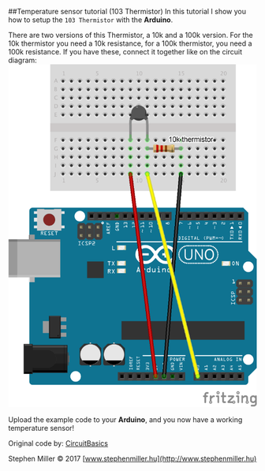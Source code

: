 ##Temperature sensor tutorial (103 Thermistor)
In this tutorial I show you how to setup the `103 Thermistor` with the **Arduino**.

There are two versions of this Thermistor, a 10k and a 100k version. For the 10k thermistor you need a 10k resistance, for a 100k thermistor, you need a 100k resistance. If you have these, connect it together like on the circuit diagram:
![](https://github.com/stephenmiller04/SUArduinoCollection/blob/master/Sensors/Temperature%20(103%20Thermistor)/Thermistor_circuit_diagram.png?raw=true)

Upload the example code to your **Arduino**, and you now have a working temperature sensor!

Original code by: [CircuitBasics](http://www.circuitbasics.com)

Stephen Miller © 2017 [www.stephenmiller.hu](http://www.stephenmiller.hu)